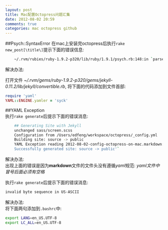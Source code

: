 ```yaml
---
layout: post
title: Mac配置Octopress问题汇集
date: 2012-08-02 20:59
comments: true
categories: mac octopress github 
---
```

##Psych::SyntaxError
在mac上安装完octopress后执行`rake new_post[\title\]`提示下面的错误信息:  
``` bash
    ~/.rvm/rubies/ruby-1.9.2-p320/lib/ruby/1.9.1/psych.rb:148:in `parse': couldn't parse YAML at line 4 column 0 (Psych::SyntaxError)`
```

解决办法:  

打开文件 *~/.rvm/gems/ruby-1.9.2-p320/gems/jekyll-0.11.2/lib/jekyll/convertible.rb*, 将下面的代码添加到文件首部:  

``` ruby
require 'yaml'
YAML::ENGINE.yamler = 'syck'
```


##YAML Exception  
执行`rake generate`后提示下面的错误消息:  
``` bash
    ## Generating Site with Jekyll
    unchanged sass/screen.scss
    Configuration from /Users/edfeng/workspace/octopress/_config.yml
    Building site: source -> public
    YAML Exception reading 2012-08-02-config-octopress-on-mac.markdown: syntax error on line 7, col -1: `'
    Successfully generated site: source -> public'`
```
解决办法:  
出现上面的错误是因为**markdown**文件的文件头没有遵循*yaml*规范: *yaml文件中冒号后面必须有空格*

执行`rake generate`后提示下面的错误消息:  
``` bash
invalid byte sequence in US-ASCII
```
解决办法:  
将下面两句添加到`.bashrc`中:
```bash
export LANG=en_US.UTF-8
export LC_ALL=en_US.UTF-8
```
